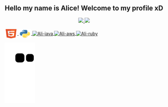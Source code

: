 ## Hello my name is Alice! Welcome to my profile xD
<div align="center">
  <a href="https://github.com/AAliSilva">
  <img height="180em" src="https://github-readme-stats.vercel.app/api?username=AAliSilva&show_icons=true&theme=dracula&include_all_commits=true&count_private=true"/>
    <img height="180em" src="https://github-readme-stats.vercel.app/api/top-langs/?username=AAliSilva&layout=compact&langs_count=7&theme=dracula"/>
</div>
  <div style="display: inline_block"><br>
  <img align="center" alt="Ali-HTML" height="30" width="40" src="https://raw.githubusercontent.com/devicons/devicon/master/icons/html5/html5-original.svg">
  <img align="center" alt="Ali-Python" height="30" width="40" src="https://raw.githubusercontent.com/devicons/devicon/master/icons/python/python-original.svg">
  <img align="center" alt="Ali-java" height="30" width="40" src="https://cdn.jsdelivr.net/gh/devicons/devicon/icons/java/java-original.svg" />
  <img align="center" alt="Ali-aws" height="30" width="40" src="https://cdn.jsdelivr.net/gh/devicons/devicon/icons/amazonwebservices/amazonwebservices-original.svg"/>
  <img align="center" alt="Ali-ruby" height="30" width="40" src="https://cdn.jsdelivr.net/gh/devicons/devicon/icons/ruby/ruby-plain-wordmark.svg"/>

  ![Snake animation](https://github.com/AAliSilva/AAliSilva/blob/output/github-contribution-grid-snake.svg)
 
